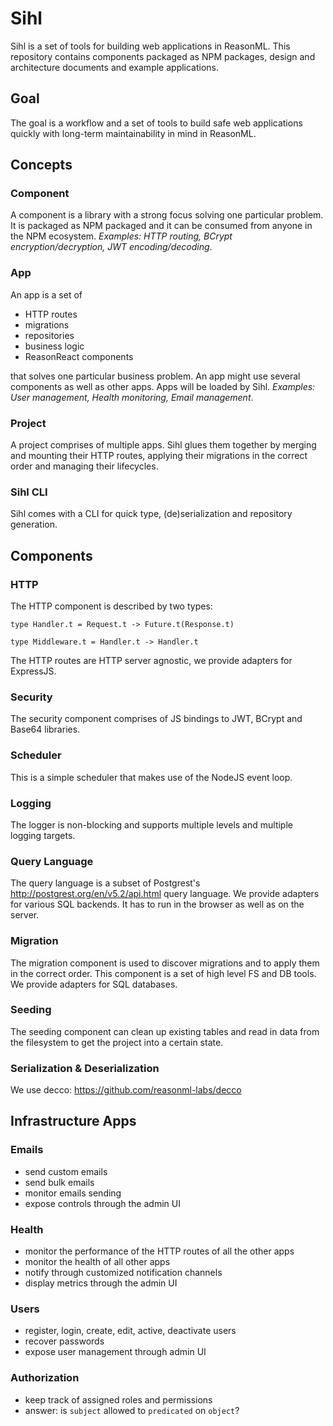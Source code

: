 # Sihl

Sihl is a set of tools for building web applications in ReasonML. This repository contains components packaged as NPM packages, design and architecture documents and example applications.

## Goal

The goal is a workflow and a set of tools to build safe web applications quickly with long-term maintainability in mind in ReasonML.

## Concepts

### Component

A component is a library with a strong focus solving one particular problem. It is packaged as NPM packaged and it can be consumed from anyone in the NPM ecosystem. *Examples: HTTP routing, BCrypt encryption/decryption, JWT encoding/decoding*.

### App

An app is a set of

* HTTP routes
* migrations
* repositories
* business logic
* ReasonReact components

that solves one particular business problem. An app might use several components as well as other apps. Apps will be loaded by Sihl. *Examples: User management, Health monitoring, Email management*.

### Project

A project comprises of multiple apps. Sihl glues them together by merging and mounting their HTTP routes, applying their migrations in the correct order and managing their lifecycles.

### Sihl CLI

Sihl comes with a CLI for quick type, (de)serialization and repository generation.

## Components

### HTTP

The HTTP component is described by two types:
```reasonml
type Handler.t = Request.t -> Future.t(Response.t)
```
```reasonml
type Middleware.t = Handler.t -> Handler.t
```

The HTTP routes are HTTP server agnostic, we provide adapters for ExpressJS.

### Security

The security component comprises of JS bindings to JWT, BCrypt and Base64 libraries.

### Scheduler

This is a simple scheduler that makes use of the NodeJS event loop.

### Logging

The logger is non-blocking and supports multiple levels and multiple logging targets.

### Query Language

The query language is a subset of Postgrest's http://postgrest.org/en/v5.2/api.html query language. We provide adapters for various SQL backends. It has to run in the browser as well as on the server.

### Migration

The migration component is used to discover migrations and to apply them in the correct order. This component is a set of high level FS and DB tools. We provide adapters for SQL databases.

### Seeding

The seeding component can clean up existing tables and read in data from the filesystem to get the project into a certain state.

### Serialization & Deserialization

We use decco: https://github.com/reasonml-labs/decco

## Infrastructure Apps

### Emails

* send custom emails
* send bulk emails
* monitor emails sending
* expose controls through the admin UI

### Health

* monitor the performance of the HTTP routes of all the other apps
* monitor the health of all other apps
* notify through customized notification channels
* display metrics through the admin UI

### Users

* register, login, create, edit, active, deactivate users
* recover passwords
* expose user management through admin UI

### Authorization

* keep track of assigned roles and permissions
* answer: is `subject` allowed to `predicated` on `object`?
